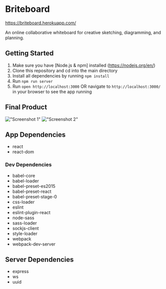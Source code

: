 # Briteboard

https://briteboard.herokuapp.com/

An online collaborative whiteboard for creative sketching, diagramming, and planning.

## Getting Started

1. Make sure you have [Node.js & npm] installed (https://nodejs.org/en/)
1. Clone this repository and cd into the main directory
1. Install all dependencies by running ``npm install``
1. Run ``npm run server``
1. Run ``open http://localhost:3000`` OR navigate to ``http://localhost:3000/`` in your browser to see the app running

## Final Product

!["Screenshot 1"](https://github.com/tailorem/chattyApp/blob/master/docs/Screen%20Shot%202018-08-11%20at%2012.19.40%20AM.png?raw=true)
!["Screenshot 2"](https://github.com/tailorem/chattyApp/blob/master/docs/Screen%20Shot%202018-08-11%20at%2012.23.50%20AM.png?raw=true)

## App Dependencies
- react
- react-dom

### Dev Dependencies
- babel-core
- babel-loader
- babel-preset-es2015
- babel-preset-react
- babel-preset-stage-0
- css-loader
- eslint
- eslint-plugin-react
- node-sass
- sass-loader
- sockjs-client
- style-loader
- webpack
- webpack-dev-server

## Server Dependencies
- express
- ws
- uuid

